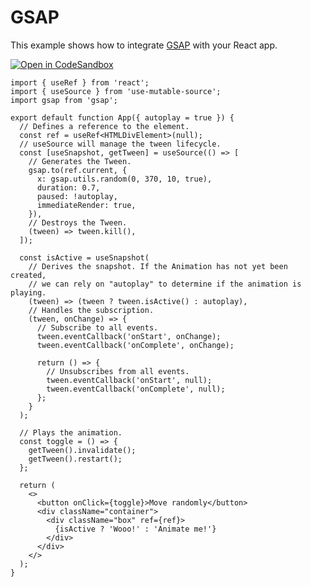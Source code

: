 # GSAP

This example shows how to integrate [GSAP](https://greensock.com/gsap/) with your React app.

[![Open in CodeSandbox](https://img.shields.io/badge/Open_in_CodeSandbox-3178C6?style=for-the-badge&logo=CodeSandbox&color=black&labelColor=black)](https://codesandbox.io/s/use-mutable-source-gsap-e3h02g?file=/src/App.tsx)

```tsx
import { useRef } from 'react';
import { useSource } from 'use-mutable-source';
import gsap from 'gsap';

export default function App({ autoplay = true }) {
  // Defines a reference to the element.
  const ref = useRef<HTMLDivElement>(null);
  // useSource will manage the tween lifecycle.
  const [useSnapshot, getTween] = useSource(() => [
    // Generates the Tween.
    gsap.to(ref.current, {
      x: gsap.utils.random(0, 370, 10, true),
      duration: 0.7,
      paused: !autoplay,
      immediateRender: true,
    }),
    // Destroys the Tween.
    (tween) => tween.kill(),
  ]);

  const isActive = useSnapshot(
    // Derives the snapshot. If the Animation has not yet been created,
    // we can rely on "autoplay" to determine if the animation is playing.
    (tween) => (tween ? tween.isActive() : autoplay),
    // Handles the subscription.
    (tween, onChange) => {
      // Subscribe to all events.
      tween.eventCallback('onStart', onChange);
      tween.eventCallback('onComplete', onChange);

      return () => {
        // Unsubscribes from all events.
        tween.eventCallback('onStart', null);
        tween.eventCallback('onComplete', null);
      };
    }
  );

  // Plays the animation.
  const toggle = () => {
    getTween().invalidate();
    getTween().restart();
  };

  return (
    <>
      <button onClick={toggle}>Move randomly</button>
      <div className="container">
        <div className="box" ref={ref}>
          {isActive ? 'Wooo!' : 'Animate me!'}
        </div>
      </div>
    </>
  );
}
```
